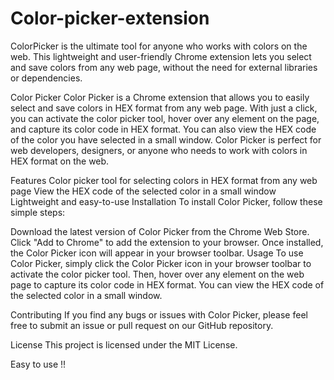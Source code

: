 # Color-picker-extension
ColorPicker is the ultimate tool for anyone who works with colors on the web. This lightweight and user-friendly Chrome extension lets you select and save colors from any web page, without the need for external libraries or dependencies.

Color Picker
Color Picker is a Chrome extension that allows you to easily select and save colors in HEX format from any web page. With just a click, you can activate the color picker tool, hover over any element on the page, and capture its color code in HEX format. You can also view the HEX code of the color you have selected in a small window. Color Picker is perfect for web developers, designers, or anyone who needs to work with colors in HEX format on the web.

Features
Color picker tool for selecting colors in HEX format from any web page
View the HEX code of the selected color in a small window
Lightweight and easy-to-use
Installation
To install Color Picker, follow these simple steps:

Download the latest version of Color Picker from the Chrome Web Store.
Click "Add to Chrome" to add the extension to your browser.
Once installed, the Color Picker icon will appear in your browser toolbar.
Usage
To use Color Picker, simply click the Color Picker icon in your browser toolbar to activate the color picker tool. Then, hover over any element on the web page to capture its color code in HEX format. You can view the HEX code of the selected color in a small window.

Contributing
If you find any bugs or issues with Color Picker, please feel free to submit an issue or pull request on our GitHub repository.

License
This project is licensed under the MIT License.

Easy to use !!
